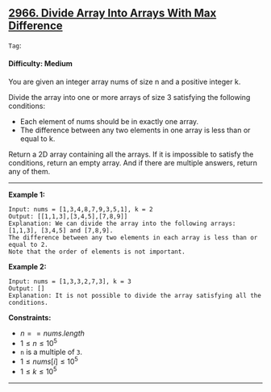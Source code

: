## [2966. Divide Array Into Arrays With Max Difference](https://leetcode.com/problems/divide-array-into-arrays-with-max-difference)

```Tag```:

#### Difficulty: Medium

You are given an integer array nums of size n and a positive integer k.

Divide the array into one or more arrays of size 3 satisfying the following conditions:

- Each element of nums should be in exactly one array.
- The difference between any two elements in one array is less than or equal to k.

Return a 2D array containing all the arrays. If it is impossible to satisfy the conditions, return an empty array. And if there are multiple answers, return any of them.

---

__Example 1:__
```
Input: nums = [1,3,4,8,7,9,3,5,1], k = 2
Output: [[1,1,3],[3,4,5],[7,8,9]]
Explanation: We can divide the array into the following arrays: [1,1,3], [3,4,5] and [7,8,9].
The difference between any two elements in each array is less than or equal to 2.
Note that the order of elements is not important.
```

__Example 2:__
```
Input: nums = [1,3,3,2,7,3], k = 3
Output: []
Explanation: It is not possible to divide the array satisfying all the conditions.
```

__Constraints:__

- $n == nums.length$
- $1 \le n \le 10^5$
- ```n``` is a multiple of ```3```.
- $1 \le nums[i] \le 10^5$
- $1 \le k \le 10^5$

---
